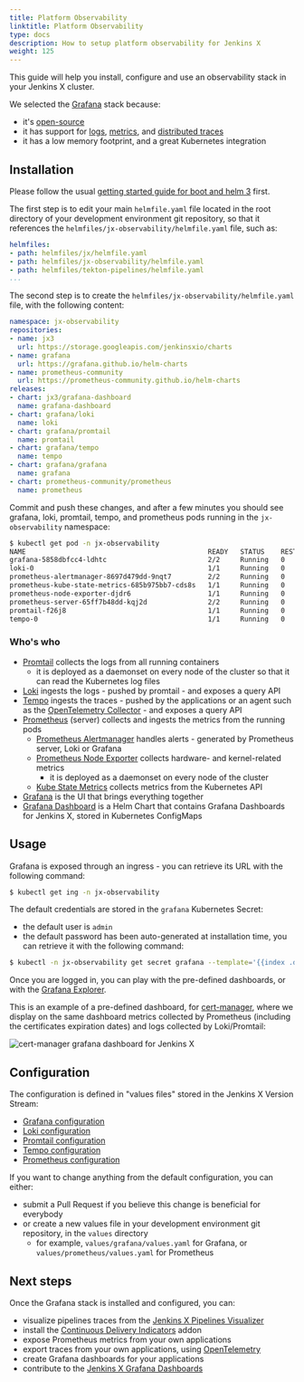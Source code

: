 ```yaml
---
title: Platform Observability
linktitle: Platform Observability
type: docs
description: How to setup platform observability for Jenkins X
weight: 125
---
```


This guide will help you install, configure and use an observability stack in your Jenkins X cluster.

We selected the [Grafana](http://grafana.com/) stack because:
- it's [open-source](https://grafana.com/oss/)
- it has support for [logs](https://grafana.com/oss/loki/), [metrics](https://grafana.com/oss/prometheus/), and [distributed traces](https://grafana.com/oss/tempo/)
- it has a low memory footprint, and a great Kubernetes integration

## Installation

Please follow the usual [getting started guide for boot and helm 3](/v3/admin/platform/) first.

The first step is to edit your main `helmfile.yaml` file located in the root directory of your development environment git repository, so that it references the `helmfiles/jx-observability/helmfile.yaml` file, such as:

```yaml
helmfiles:
- path: helmfiles/jx/helmfile.yaml
- path: helmfiles/jx-observability/helmfile.yaml
- path: helmfiles/tekton-pipelines/helmfile.yaml
...
```

The second step is to create the `helmfiles/jx-observability/helmfile.yaml` file, with the following content:

```yaml 
namespace: jx-observability
repositories:
- name: jx3
  url: https://storage.googleapis.com/jenkinsxio/charts
- name: grafana
  url: https://grafana.github.io/helm-charts
- name: prometheus-community
  url: https://prometheus-community.github.io/helm-charts
releases:
- chart: jx3/grafana-dashboard
  name: grafana-dashboard
- chart: grafana/loki
  name: loki
- chart: grafana/promtail
  name: promtail
- chart: grafana/tempo
  name: tempo
- chart: grafana/grafana
  name: grafana
- chart: prometheus-community/prometheus
  name: prometheus
```

Commit and push these changes, and after a few minutes you should see grafana, loki, promtail, tempo, and prometheus pods running in the `jx-observability` namespace:

```bash 
$ kubectl get pod -n jx-observability
NAME                                             READY   STATUS    RESTARTS   AGE
grafana-5858dbfcc4-ldhtc                         2/2     Running   0          8m25s
loki-0                                           1/1     Running   0          10m
prometheus-alertmanager-8697d479dd-9nqt7         2/2     Running   0          10m
prometheus-kube-state-metrics-685b975bb7-cds8s   1/1     Running   0          10m
prometheus-node-exporter-djdr6                   1/1     Running   0          10m
prometheus-server-65ff7b48dd-kqj2d               2/2     Running   0          10m
promtail-f26j8                                   1/1     Running   0          10m
tempo-0                                          1/1     Running   0          10m
```

### Who's who

- [Promtail](https://grafana.com/docs/loki/latest/clients/promtail/) collects the logs from all running containers
  - it is deployed as a daemonset on every node of the cluster so that it can read the Kubernetes log files
- [Loki](https://grafana.com/docs/loki/latest/) ingests the logs - pushed by promtail - and exposes a query API
- [Tempo](https://grafana.com/docs/tempo/latest/) ingests the traces - pushed by the applications or an agent such as the [OpenTelemetry Collector](https://opentelemetry.io/docs/collector/) - and exposes a query API
- [Prometheus](https://prometheus.io/) (server) collects and ingests the metrics from the running pods
  - [Prometheus Alertmanager](https://prometheus.io/docs/alerting/latest/alertmanager/) handles alerts - generated by Prometheus server, Loki or Grafana
  - [Prometheus Node Exporter](https://prometheus.io/docs/guides/node-exporter/) collects hardware- and kernel-related metrics
    - it is deployed as a daemonset on every node of the cluster
  - [Kube State Metrics](https://github.com/kubernetes/kube-state-metrics) collects metrics from the Kubernetes API
- [Grafana](https://grafana.com/docs/grafana/latest/) is the UI that brings everything together
- [Grafana Dashboard](https://github.com/jenkins-x-charts/grafana-dashboard) is a Helm Chart that contains Grafana Dashboards for Jenkins X, stored in Kubernetes ConfigMaps

## Usage

Grafana is exposed through an ingress - you can retrieve its URL with the following command:

```bash 
$ kubectl get ing -n jx-observability
```

The default credentials are stored in the `grafana` Kubernetes Secret:
- the default user is `admin`
- the default password has been auto-generated at installation time, you can retrieve it with the following command:

```bash 
$ kubectl -n jx-observability get secret grafana --template='{{index .data "admin-password"}}' | base64 --decode
```

Once you are logged in, you can play with the pre-defined dashboards, or with the [Grafana Explorer](https://grafana.com/docs/grafana/latest/explore/).

This is an example of a pre-defined dashboard, for [cert-manager](https://cert-manager.io/), where we display on the same dashboard metrics collected by Prometheus (including the certificates expiration dates) and logs collected by Loki/Promtail:

![cert-manager grafana dashboard for Jenkins X](/images/v3/observability_platform_cert-manager.png)

## Configuration

The configuration is defined in "values files" stored in the Jenkins X Version Stream:
- [Grafana configuration](https://github.com/jenkins-x/jx3-versions/tree/master/charts/grafana/grafana)
- [Loki configuration](https://github.com/jenkins-x/jx3-versions/tree/master/charts/grafana/loki)
- [Promtail configuration](https://github.com/jenkins-x/jx3-versions/tree/master/charts/grafana/promtail)
- [Tempo configuration](https://github.com/jenkins-x/jx3-versions/tree/master/charts/grafana/tempo)
- [Prometheus configuration](https://github.com/jenkins-x/jx3-versions/tree/master/charts/prometheus-community/prometheus)

If you want to change anything from the default configuration, you can either:
- submit a Pull Request if you believe this change is beneficial for everybody
- or create a new values file in your development environment git repository, in the `values` directory
  - for example, `values/grafana/values.yaml` for Grafana, or `values/prometheus/values.yaml` for Prometheus

## Next steps

Once the Grafana stack is installed and configured, you can:
- visualize pipelines traces from the [Jenkins X Pipelines Visualizer](/v3/develop/ui/dashboard/)
- install the [Continuous Delivery Indicators](/v3/admin/guides/observability/cd-indicators/) addon
- expose Prometheus metrics from your own applications
- export traces from your own applications, using [OpenTelemetry](https://opentelemetry.io/)
- create Grafana dashboards for your applications
- contribute to the [Jenkins X Grafana Dashboards](https://github.com/jenkins-x-charts/grafana-dashboard)
